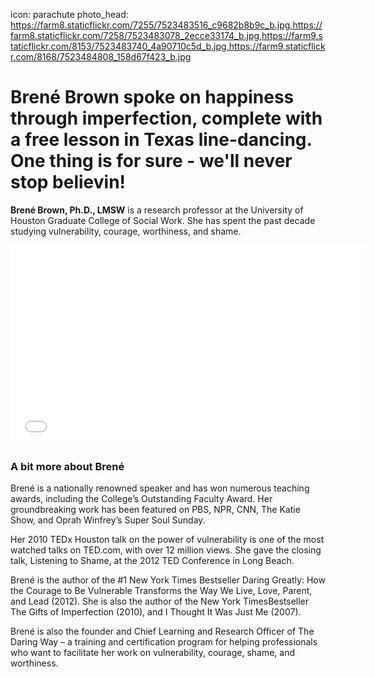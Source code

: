 icon: parachute
photo_head: https://farm8.staticflickr.com/7255/7523483516_c9682b8b9c_b.jpg,https://farm8.staticflickr.com/7258/7523483078_2ecce33174_b.jpg,https://farm9.staticflickr.com/8153/7523483740_4a90710c5d_b.jpg,https://farm9.staticflickr.com/8168/7523484808_158d67f423_b.jpg

# Brené Brown spoke on happiness through imperfection, complete with a free lesson in Texas line-dancing. One thing is for sure - we'll never stop believin!

<div class="zig-zags_blue"></div>

**Brené Brown, Ph.D., LMSW** is a research professor at the University of Houston Graduate College of Social Work. She has spent the past decade studying vulnerability, courage, worthiness, and shame.

<div class="line-canvas"></div>

<iframe src="//player.vimeo.com/video/57080852?byline=0&amp;portrait=0&amp;color=adbf27" width="570" height="321" frameborder="0" webkitallowfullscreen mozallowfullscreen allowfullscreen></iframe>

<div class="line-canvas"></div>

### A bit more about Brené

Brené is a nationally renowned speaker and has won numerous teaching awards, including the College’s Outstanding Faculty Award. Her groundbreaking work has been featured on PBS, NPR, CNN, The Katie Show, and Oprah Winfrey’s Super Soul Sunday. 

Her 2010 TEDx Houston talk on the power of vulnerability is one of the most watched talks on TED.com, with over 12 million views. She gave the closing talk, Listening to Shame,  at the 2012 TED Conference in Long Beach.

Brené is the author of the #1 New York Times Bestseller Daring Greatly: How the Courage to Be Vulnerable Transforms the Way We Live, Love, Parent, and Lead (2012). She is also the author of the New York TimesBestseller The Gifts of Imperfection (2010), and I Thought It Was Just Me (2007).

Brené is also the founder and Chief Learning and Research Officer of The Daring Way – a training and certification program for helping professionals who want to facilitate her work on vulnerability, courage, shame, and worthiness.
